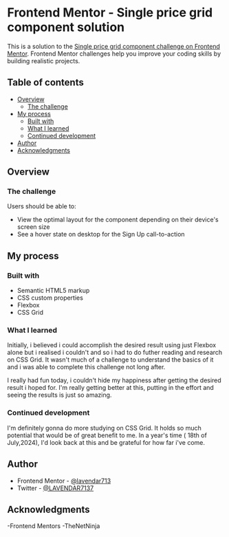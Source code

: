 # Frontend Mentor - Single price grid component solution

This is a solution to the [Single price grid component challenge on Frontend Mentor](https://www.frontendmentor.io/challenges/single-price-grid-component-5ce41129d0ff452fec5abbbc). Frontend Mentor challenges help you improve your coding skills by building realistic projects. 

## Table of contents

- [Overview](#overview)
  - [The challenge](#the-challenge)
- [My process](#my-process)
  - [Built with](#built-with)
  - [What I learned](#what-i-learned)
  - [Continued development](#continued-development)
- [Author](#author)
- [Acknowledgments](#acknowledgments)

## Overview

### The challenge

Users should be able to:

- View the optimal layout for the component depending on their device's screen size
- See a hover state on desktop for the Sign Up call-to-action


## My process

### Built with

- Semantic HTML5 markup
- CSS custom properties
- Flexbox
- CSS Grid

### What I learned

Initially, i believed i could accomplish the desired result using just Flexbox alone but i realised i couldn't and so i had to do futher reading and research on CSS Grid. It wasn't much of a challenge to understand the basics of it and i was able to complete this challenge not long after.

I really had fun today, i couldn't hide my happiness after getting the desired result i hoped for. I'm really getting better at this, putting in the effort and seeing the results is just so amazing.


### Continued development

I'm definitely gonna do more studying on CSS Grid. It holds so much potential that would be of great benefit to me.  In a year's time ( 18th of July,2024), I'd look back at this and be grateful for how far i've come.


## Author

- Frontend Mentor - [@lavendar713](https://www.frontendmentor.io/profile/lavendar713)
- Twitter - [@LAVENDAR7137](https://www.twitter.com/LAVENDAR7137)

## Acknowledgments

-Frontend Mentors
-TheNetNinja
